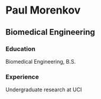 # Paul Morenkov
## Biomedical Engineering

### Education
Biomedical Engineering, B.S.

### Experience
Undergraduate research at UCI
